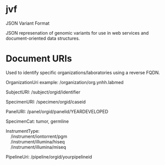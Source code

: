 # jvf
JSON Variant Format

JSON represenation of genomic variants for use in web services and document-oriented data structures.

# Document URIs
Used to identify specific organizations/laboratories using a reverse FQDN.

OrganizationUri example: /organization/org.ynhh.labmed
	
SubjectURI: /subject/orgid/identifier
  
SpecimenURI: /specimen/orgid/caseid
	
PanelURI: /panel/orgid/panelid/YEARDEVELOPED
	
SpecimenCat: tumor, germline
	
InstrumentType: <br />
	&nbsp;&nbsp;&nbsp;&nbsp;/instrument/iontorrent/pgm<br />
	&nbsp;&nbsp;&nbsp;&nbsp;/instrument/illumina/hiseq<br />
	&nbsp;&nbsp;&nbsp;&nbsp;/instrument/illumina/miseq
	
PipelineUri: /pipeline/orgid/yourpipelineid
